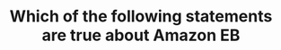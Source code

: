 ---
layout: answer
title: "Which of the following statements are true about Amazon EB"
blurb: "<p><q>You can attach multiple EBS volumes to a single instance. The volume and instance must be in the same Availability Zone.</q></p>
<p>Learn more about"
quid: 206
---